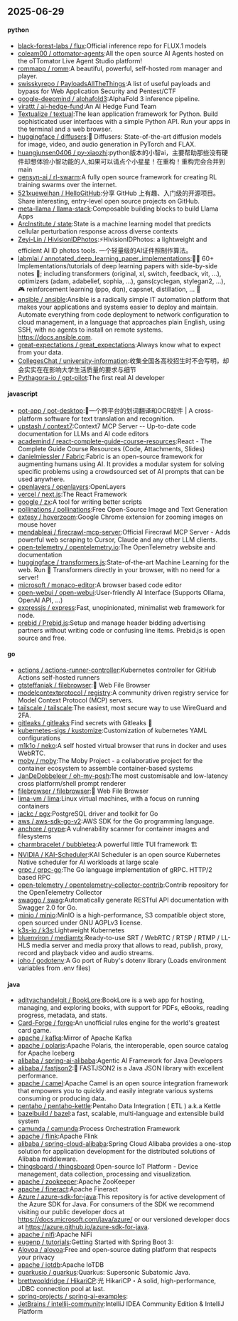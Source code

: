 ## 2025-06-29

#### python
* [black-forest-labs / flux](https://github.com/black-forest-labs/flux):Official inference repo for FLUX.1 models
* [coleam00 / ottomator-agents](https://github.com/coleam00/ottomator-agents):All the open source AI Agents hosted on the oTTomator Live Agent Studio platform!
* [rommapp / romm](https://github.com/rommapp/romm):A beautiful, powerful, self-hosted rom manager and player.
* [swisskyrepo / PayloadsAllTheThings](https://github.com/swisskyrepo/PayloadsAllTheThings):A list of useful payloads and bypass for Web Application Security and Pentest/CTF
* [google-deepmind / alphafold3](https://github.com/google-deepmind/alphafold3):AlphaFold 3 inference pipeline.
* [virattt / ai-hedge-fund](https://github.com/virattt/ai-hedge-fund):An AI Hedge Fund Team
* [Textualize / textual](https://github.com/Textualize/textual):The lean application framework for Python. Build sophisticated user interfaces with a simple Python API. Run your apps in the terminal and a web browser.
* [huggingface / diffusers](https://github.com/huggingface/diffusers):🤗 Diffusers: State-of-the-art diffusion models for image, video, and audio generation in PyTorch and FLAX.
* [huangjunsen0406 / py-xiaozhi](https://github.com/huangjunsen0406/py-xiaozhi):python版本的小智ai，主要帮助那些没有硬件却想体验小智功能的人,如果可以请点个小星星！在重构！重构完会合并到main
* [gensyn-ai / rl-swarm](https://github.com/gensyn-ai/rl-swarm):A fully open source framework for creating RL training swarms over the internet.
* [521xueweihan / HelloGitHub](https://github.com/521xueweihan/HelloGitHub):分享 GitHub 上有趣、入门级的开源项目。Share interesting, entry-level open source projects on GitHub.
* [meta-llama / llama-stack](https://github.com/meta-llama/llama-stack):Composable building blocks to build Llama Apps
* [ArcInstitute / state](https://github.com/ArcInstitute/state):State is a machine learning model that predicts cellular perturbation response across diverse contexts
* [Zeyi-Lin / HivisionIDPhotos](https://github.com/Zeyi-Lin/HivisionIDPhotos):⚡️HivisionIDPhotos: a lightweight and efficient AI ID photos tools. 一个轻量级的AI证件照制作算法。
* [labmlai / annotated_deep_learning_paper_implementations](https://github.com/labmlai/annotated_deep_learning_paper_implementations):🧑‍🏫 60+ Implementations/tutorials of deep learning papers with side-by-side notes 📝; including transformers (original, xl, switch, feedback, vit, ...), optimizers (adam, adabelief, sophia, ...), gans(cyclegan, stylegan2, ...), 🎮 reinforcement learning (ppo, dqn), capsnet, distillation, ... 🧠
* [ansible / ansible](https://github.com/ansible/ansible):Ansible is a radically simple IT automation platform that makes your applications and systems easier to deploy and maintain. Automate everything from code deployment to network configuration to cloud management, in a language that approaches plain English, using SSH, with no agents to install on remote systems. https://docs.ansible.com.
* [great-expectations / great_expectations](https://github.com/great-expectations/great_expectations):Always know what to expect from your data.
* [CollegesChat / university-information](https://github.com/CollegesChat/university-information):收集全国各高校招生时不会写明，却会实实在在影响大学生活质量的要求与细节
* [Pythagora-io / gpt-pilot](https://github.com/Pythagora-io/gpt-pilot):The first real AI developer

#### javascript
* [pot-app / pot-desktop](https://github.com/pot-app/pot-desktop):🌈一个跨平台的划词翻译和OCR软件 | A cross-platform software for text translation and recognition.
* [upstash / context7](https://github.com/upstash/context7):Context7 MCP Server -- Up-to-date code documentation for LLMs and AI code editors
* [academind / react-complete-guide-course-resources](https://github.com/academind/react-complete-guide-course-resources):React - The Complete Guide Course Resources (Code, Attachments, Slides)
* [danielmiessler / Fabric](https://github.com/danielmiessler/Fabric):Fabric is an open-source framework for augmenting humans using AI. It provides a modular system for solving specific problems using a crowdsourced set of AI prompts that can be used anywhere.
* [openlayers / openlayers](https://github.com/openlayers/openlayers):OpenLayers
* [vercel / next.js](https://github.com/vercel/next.js):The React Framework
* [google / zx](https://github.com/google/zx):A tool for writing better scripts
* [pollinations / pollinations](https://github.com/pollinations/pollinations):Free Open-Source Image and Text Generation
* [extesy / hoverzoom](https://github.com/extesy/hoverzoom):Google Chrome extension for zooming images on mouse hover
* [mendableai / firecrawl-mcp-server](https://github.com/mendableai/firecrawl-mcp-server):Official Firecrawl MCP Server - Adds powerful web scraping to Cursor, Claude and any other LLM clients.
* [open-telemetry / opentelemetry.io](https://github.com/open-telemetry/opentelemetry.io):The OpenTelemetry website and documentation
* [huggingface / transformers.js](https://github.com/huggingface/transformers.js):State-of-the-art Machine Learning for the web. Run 🤗 Transformers directly in your browser, with no need for a server!
* [microsoft / monaco-editor](https://github.com/microsoft/monaco-editor):A browser based code editor
* [open-webui / open-webui](https://github.com/open-webui/open-webui):User-friendly AI Interface (Supports Ollama, OpenAI API, ...)
* [expressjs / express](https://github.com/expressjs/express):Fast, unopinionated, minimalist web framework for node.
* [prebid / Prebid.js](https://github.com/prebid/Prebid.js):Setup and manage header bidding advertising partners without writing code or confusing line items. Prebid.js is open source and free.

#### go
* [actions / actions-runner-controller](https://github.com/actions/actions-runner-controller):Kubernetes controller for GitHub Actions self-hosted runners
* [gtsteffaniak / filebrowser](https://github.com/gtsteffaniak/filebrowser):📂 Web File Browser
* [modelcontextprotocol / registry](https://github.com/modelcontextprotocol/registry):A community driven registry service for Model Context Protocol (MCP) servers.
* [tailscale / tailscale](https://github.com/tailscale/tailscale):The easiest, most secure way to use WireGuard and 2FA.
* [gitleaks / gitleaks](https://github.com/gitleaks/gitleaks):Find secrets with Gitleaks 🔑
* [kubernetes-sigs / kustomize](https://github.com/kubernetes-sigs/kustomize):Customization of kubernetes YAML configurations
* [m1k1o / neko](https://github.com/m1k1o/neko):A self hosted virtual browser that runs in docker and uses WebRTC.
* [moby / moby](https://github.com/moby/moby):The Moby Project - a collaborative project for the container ecosystem to assemble container-based systems
* [JanDeDobbeleer / oh-my-posh](https://github.com/JanDeDobbeleer/oh-my-posh):The most customisable and low-latency cross platform/shell prompt renderer
* [filebrowser / filebrowser](https://github.com/filebrowser/filebrowser):📂 Web File Browser
* [lima-vm / lima](https://github.com/lima-vm/lima):Linux virtual machines, with a focus on running containers
* [jackc / pgx](https://github.com/jackc/pgx):PostgreSQL driver and toolkit for Go
* [aws / aws-sdk-go-v2](https://github.com/aws/aws-sdk-go-v2):AWS SDK for the Go programming language.
* [anchore / grype](https://github.com/anchore/grype):A vulnerability scanner for container images and filesystems
* [charmbracelet / bubbletea](https://github.com/charmbracelet/bubbletea):A powerful little TUI framework 🏗
* [NVIDIA / KAI-Scheduler](https://github.com/NVIDIA/KAI-Scheduler):KAI Scheduler is an open source Kubernetes Native scheduler for AI workloads at large scale
* [grpc / grpc-go](https://github.com/grpc/grpc-go):The Go language implementation of gRPC. HTTP/2 based RPC
* [open-telemetry / opentelemetry-collector-contrib](https://github.com/open-telemetry/opentelemetry-collector-contrib):Contrib repository for the OpenTelemetry Collector
* [swaggo / swag](https://github.com/swaggo/swag):Automatically generate RESTful API documentation with Swagger 2.0 for Go.
* [minio / minio](https://github.com/minio/minio):MinIO is a high-performance, S3 compatible object store, open sourced under GNU AGPLv3 license.
* [k3s-io / k3s](https://github.com/k3s-io/k3s):Lightweight Kubernetes
* [bluenviron / mediamtx](https://github.com/bluenviron/mediamtx):Ready-to-use SRT / WebRTC / RTSP / RTMP / LL-HLS media server and media proxy that allows to read, publish, proxy, record and playback video and audio streams.
* [joho / godotenv](https://github.com/joho/godotenv):A Go port of Ruby's dotenv library (Loads environment variables from .env files)

#### java
* [adityachandelgit / BookLore](https://github.com/adityachandelgit/BookLore):BookLore is a web app for hosting, managing, and exploring books, with support for PDFs, eBooks, reading progress, metadata, and stats.
* [Card-Forge / forge](https://github.com/Card-Forge/forge):An unofficial rules engine for the world's greatest card game.
* [apache / kafka](https://github.com/apache/kafka):Mirror of Apache Kafka
* [apache / polaris](https://github.com/apache/polaris):Apache Polaris, the interoperable, open source catalog for Apache Iceberg
* [alibaba / spring-ai-alibaba](https://github.com/alibaba/spring-ai-alibaba):Agentic AI Framework for Java Developers
* [alibaba / fastjson2](https://github.com/alibaba/fastjson2):🚄 FASTJSON2 is a Java JSON library with excellent performance.
* [apache / camel](https://github.com/apache/camel):Apache Camel is an open source integration framework that empowers you to quickly and easily integrate various systems consuming or producing data.
* [pentaho / pentaho-kettle](https://github.com/pentaho/pentaho-kettle):Pentaho Data Integration ( ETL ) a.k.a Kettle
* [bazelbuild / bazel](https://github.com/bazelbuild/bazel):a fast, scalable, multi-language and extensible build system
* [camunda / camunda](https://github.com/camunda/camunda):Process Orchestration Framework
* [apache / flink](https://github.com/apache/flink):Apache Flink
* [alibaba / spring-cloud-alibaba](https://github.com/alibaba/spring-cloud-alibaba):Spring Cloud Alibaba provides a one-stop solution for application development for the distributed solutions of Alibaba middleware.
* [thingsboard / thingsboard](https://github.com/thingsboard/thingsboard):Open-source IoT Platform - Device management, data collection, processing and visualization.
* [apache / zookeeper](https://github.com/apache/zookeeper):Apache ZooKeeper
* [apache / fineract](https://github.com/apache/fineract):Apache Fineract
* [Azure / azure-sdk-for-java](https://github.com/Azure/azure-sdk-for-java):This repository is for active development of the Azure SDK for Java. For consumers of the SDK we recommend visiting our public developer docs at https://docs.microsoft.com/java/azure/ or our versioned developer docs at https://azure.github.io/azure-sdk-for-java.
* [apache / nifi](https://github.com/apache/nifi):Apache NiFi
* [eugenp / tutorials](https://github.com/eugenp/tutorials):Getting Started with Spring Boot 3:
* [Alovoa / alovoa](https://github.com/Alovoa/alovoa):Free and open-source dating platform that respects your privacy
* [apache / iotdb](https://github.com/apache/iotdb):Apache IoTDB
* [quarkusio / quarkus](https://github.com/quarkusio/quarkus):Quarkus: Supersonic Subatomic Java.
* [brettwooldridge / HikariCP](https://github.com/brettwooldridge/HikariCP):光 HikariCP・A solid, high-performance, JDBC connection pool at last.
* [spring-projects / spring-ai-examples](https://github.com/spring-projects/spring-ai-examples):
* [JetBrains / intellij-community](https://github.com/JetBrains/intellij-community):IntelliJ IDEA Community Edition & IntelliJ Platform
